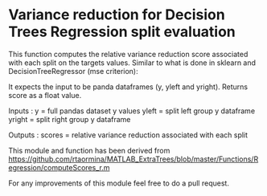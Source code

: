 # Variance reduction for Decision Trees Regression split evaluation

This function computes the relative variance reduction score associated with each split on the targets values. Similar to what is done in sklearn and DecisionTreeRegressor (mse criterion):

It expects the input to be panda dataframes (y, yleft and yright). Returns score as a float value.

Inputs :
y         = full pandas dataset y values
yleft     = split left group y dataframe
yright     = split right group y dataframe

Outputs :
scores    = relative variance reduction associated with each split


This module and function has been derived from https://github.com/rtaormina/MATLAB_ExtraTrees/blob/master/Functions/Regression/computeScores_r.m

For any improvements of this module feel free to do a pull request.